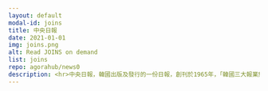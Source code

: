 ```yaml
---
layout: default
modal-id: joins
title: 中央日報
date: 2021-01-01
img: joins.png
alt: Read JOINS on demand
list: joins
repo: agorahub/news0
description: <hr>中央日報，韓國出版及發行的一份日報，創刊於1965年，「韓國三大報業集團」之一。政治立场偏自由主义，经济立场偏重亲财阀。
---
```

